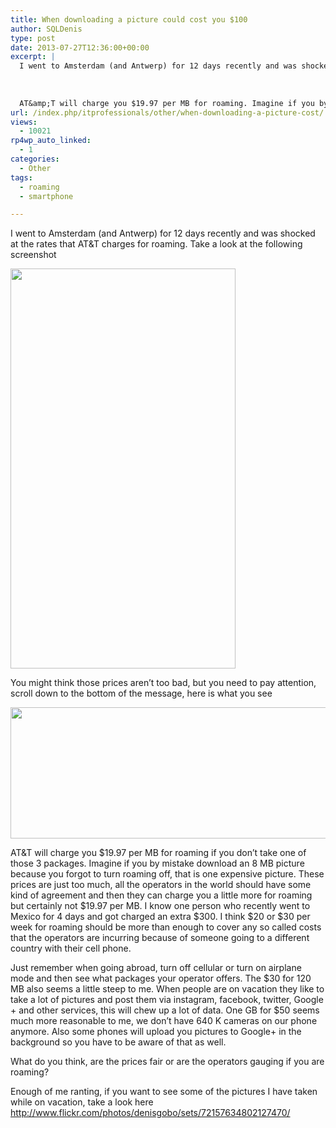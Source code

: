 ```yaml
---
title: When downloading a picture could cost you $100
author: SQLDenis
type: post
date: 2013-07-27T12:36:00+00:00
excerpt: |
  I went to Amsterdam (and Antwerp) for 12 days recently and was shocked at the rates that AT&amp;T charges for roaming. Take a look at the following screenshot
  
  
  
  AT&amp;T will charge you $19.97 per MB for roaming. Imagine if you by mistake download&hellip;
url: /index.php/itprofessionals/other/when-downloading-a-picture-cost/
views:
  - 10021
rp4wp_auto_linked:
  - 1
categories:
  - Other
tags:
  - roaming
  - smartphone

---
```

I went to Amsterdam (and Antwerp) for 12 days recently and was shocked at the rates that AT&T charges for roaming. Take a look at the following screenshot

[<img alt="" src="/wp-content/uploads/blogs/ITProfessionals/Denis/Screenshot_2013-07-27-08-12-44.png?mtime=1374927587" width="360" height="640" />][1]

You might think those prices aren&#8217;t too bad, but you need to pay attention, scroll down to the bottom of the message, here is what you see
  

  
[<img alt="" src="/wp-content/uploads/users/SQLDenis/TurnOfData.PNG?mtime=1374929678" width="565" height="210" />][2]
  
AT&T will charge you $19.97 per MB for roaming if you don&#8217;t take one of those 3 packages. Imagine if you by mistake download an 8 MB picture because you forgot to turn roaming off, that is one expensive picture. These prices are just too much, all the operators in the world should have some kind of agreement and then they can charge you a little more for roaming but certainly not $19.97 per MB. I know one person who recently went to Mexico for 4 days and got charged an extra $300. I think $20 or $30 per week for roaming should be more than enough to cover any so called costs that the operators are incurring because of someone going to a different country with their cell phone.

Just remember when going abroad, turn off cellular or turn on airplane mode and then see what packages your operator offers. The $30 for 120 MB also seems a little steep to me. When people are on vacation they like to take a lot of pictures and post them via instagram, facebook, twitter, Google + and other services, this will chew up a lot of data. One GB for $50 seems much more reasonable to me, we don&#8217;t have 640 K cameras on our phone anymore. Also some phones will upload you pictures to Google+ in the background so you have to be aware of that as well.

What do you think, are the prices fair or are the operators gauging if you are roaming?

Enough of me ranting, if you want to see some of the pictures I have taken while on vacation, take a look here http://www.flickr.com/photos/denisgobo/sets/72157634802127470/

 [1]: /wp-content/uploads/blogs/ITProfessionals/Denis/Screenshot_2013-07-27-08-12-44.png?mtime=1374927587
 [2]: /wp-content/uploads/users/SQLDenis/TurnOfData.PNG?mtime=1374929678